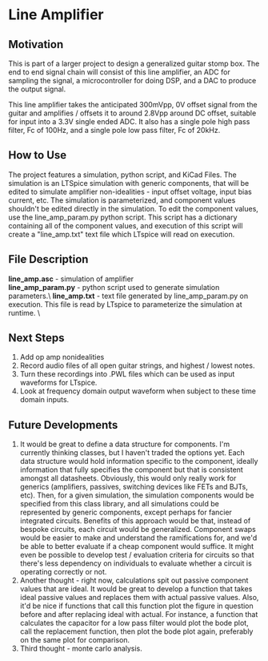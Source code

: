 # Line Amplifier

## Motivation

This is part of a larger project to design a generalized guitar stomp box.
The end to end signal chain will consist of this line amplifier, an ADC for sampling the signal, a microcontroller for doing DSP, and a DAC to produce the output signal.

This line amplifier takes the anticipated 300mVpp, 0V offset signal from the guitar and amplifies / offsets it to around 2.8Vpp around DC offset, suitable for input into a 3.3V single ended ADC.  It also has a single pole high pass filter, Fc of 100Hz, and a single pole low pass filter, Fc of 20kHz.  

## How to Use

The project features a simulation, python script, and KiCad Files.  The simulation is an LTSpice simulation with generic components, that will be edited to simulate amplifier non-idealities - input offset voltage, input bias current, etc.  The simulation is parameterized, and component values shouldn't be edited directly in the simulation.  To edit the component values, use the line_amp_param.py python script. This script has a dictionary containing all of the component values, and execution of this script will create a "line_amp.txt" text file which LTspice will read on execution.

## File Description
**line_amp.asc** - simulation of amplifier \
**line_amp_param.py** - python script used to generate simulation parameters.\ 
**line_amp.txt** - text file generated by line_amp_param.py on execution. This file is read by LTspice to parameterize the simulation at runtime. \  

## Next Steps
1. Add op amp nonidealities
2. Record audio files of all open guitar strings, and highest / lowest notes.
3. Turn these recordings into .PWL files which can be used as input waveforms for LTspice.
4. Look at frequency domain output waveform when subject to these time domain inputs. 

## Future Developments
1. It would be great to define a data structure for components.  I'm currently thinking classes, but I haven't traded the options yet.  Each data structure would hold information specific to the component, ideally information that fully specifies the component but that is consistent amongst all datasheets.  Obviously, this would only really work for generics (amplifiers, passives, switching devices like FETs and BJTs, etc).  Then, for a given simulation, the simulation components would be specified from this class library, and all simulations could be represented by generic components, except perhaps for fancier integrated circuits. Benefits of this approach would be that, instead of bespoke circuits, each circuit would be generalized. Component swaps would be easier to make and understand the ramifications for, and we'd be able to better evaluate if a cheap component would suffice.  It might even be possible to develop test / evaluation criteria for circuits so that there's less dependency on individuals to evaluate whether a circuit is operating correctly or not.  
2. Another thought - right now, calculations spit out passive component values that are ideal.  It would be great to develop a function that takes ideal passive values and replaces them with actual passive values. Also, it'd be nice if functions that call this function plot the figure in question before and after replacing ideal with actual.  For instance, a function that calculates the capacitor for a low pass filter would plot the bode plot, call the replacement function, then plot the bode plot again, preferably on the same plot for comparison.  
3. Third thought - monte carlo analysis. 
 
